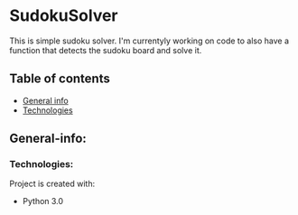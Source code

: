 # SudokuSolver
This is simple sudoku solver.
I'm currentyly working on code to also have a function that detects the sudoku board and solve it.


## Table of contents
* [General info](#general-info)
* [Technologies](#technologies)


## General-info:




### Technologies:
Project is created with: 
* Python 3.0
